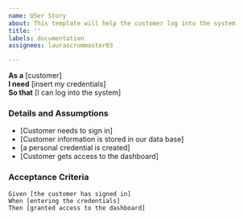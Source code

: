 ```yaml
---
name: USer Story
about: This template will help the customer log into the system
title: ''
labels: documentation
assignees: laurascrummaster03

---
```


**As a** [customer]  
 **I need** [insert my credentials]  
 **So that** [I can log into the system]  
   
 ### Details and Assumptions
 * [Customer needs to sign in]
 * [Customer information is stored in our data base]
 * [a personal credential is created]
 * [Customer gets access to the dashboard]
   
 ### Acceptance Criteria  
   
 ```gherkin
 Given [the customer has signed in]
 When [entering the credentials]
 Then [granted access to the dashboard]
 ```
